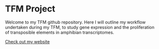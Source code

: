# TFM Project

Welcome to my TFM github repository. Here I will outline my workflow undertaken during my TFM, to study gene expression and the proliferation of transposible elements in amphibian transcriptomes.

[Check out my website](https://sianes.github.io/TFM)
